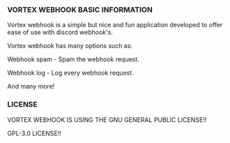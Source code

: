 ### VORTEX WEBHOOK BASIC INFORMATION

Vortex webhook is a simple but nice and fun application developed to offer ease of use with discord webhook's.

Vortex webhook has many options such as: 

Webhook spam - Spam the webhook request.

Webhook log - Log every webhook request.

And many more!

### LICENSE

VORTEX WEBHOOK IS USING THE GNU GENERAL PUBLIC LICENSE!!

GPL-3.0 LICENSE!!
